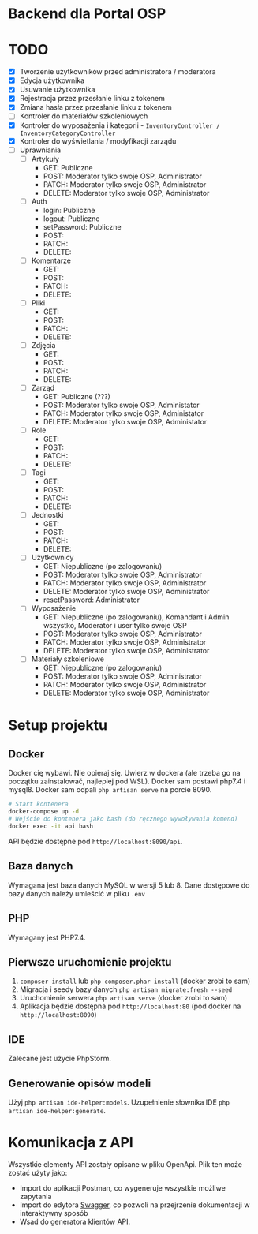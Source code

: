 # Backend dla Portal OSP

# TODO
- [x] Tworzenie użytkowników przed administratora / moderatora
- [x] Edycja użytkownika
- [x] Usuwanie użytkownika
- [x] Rejestracja przez przesłanie linku z tokenem
- [x] Zmiana hasła przez przesłanie linku z tokenem
- [ ] Kontroler do materiałów szkoleniowych
- [x] Kontroler do wyposażenia i kategorii - `InventoryController / InventoryCategoryController`
- [x] Kontroler do wyświetlania / modyfikacji zarządu
- [ ] Uprawniania
  - [ ] Artykuły
    - GET: Publiczne
    - POST: Moderator tylko swoje OSP, Administrator
    - PATCH: Moderator tylko swoje OSP, Administrator
    - DELETE: Moderator tylko swoje OSP, Administrator
  - [ ] Auth
    - login: Publiczne
    - logout: Publiczne
    - setPassword: Publiczne
    - POST:
    - PATCH:
    - DELETE:
  - [ ] Komentarze
    - GET:
    - POST:
    - PATCH:
    - DELETE:
  - [ ] Pliki
    - GET:
    - POST:
    - PATCH:
    - DELETE:
  - [ ] Zdjęcia
    - GET:
    - POST:
    - PATCH:
    - DELETE:
  - [ ] Zarząd
    - GET: Publiczne (???)
    - POST: Moderator tylko swoje OSP, Administator
    - PATCH: Moderator tylko swoje OSP, Administator
    - DELETE: Moderator tylko swoje OSP, Administator
  - [ ] Role
    - GET:
    - POST:
    - PATCH:
    - DELETE:
  - [ ] Tagi
    - GET:
    - POST:
    - PATCH:
    - DELETE:
  - [ ] Jednostki
    - GET:
    - POST:
    - PATCH:
    - DELETE:
  - [ ] Użytkownicy
    - GET: Niepubliczne (po zalogowaniu)
    - POST: Moderator tylko swoje OSP, Administrator
    - PATCH: Moderator tylko swoje OSP, Administrator
    - DELETE: Moderator tylko swoje OSP, Administrator
    - resetPassword: Administrator
  - [ ] Wyposażenie
    - GET: Niepubliczne (po zalogowaniu), Komandant i Admin wszystko, Moderator i user tylko swoje OSP
    - POST: Moderator tylko swoje OSP, Administrator
    - PATCH: Moderator tylko swoje OSP, Administrator
    - DELETE: Moderator tylko swoje OSP, Administrator
  - [ ] Materiały szkoleniowe
    - GET: Niepubliczne (po zalogowaniu)
    - POST: Moderator tylko swoje OSP, Administrator
    - PATCH: Moderator tylko swoje OSP, Administrator
    - DELETE: Moderator tylko swoje OSP, Administrator

# Setup projektu
## Docker
Docker cię wybawi. Nie opieraj się. Uwierz w dockera (ale trzeba go na początku zainstalować, najlepiej pod WSL).
Docker sam postawi php7.4 i mysql8.
Docker sam odpali `php artisan serve` na porcie 8090.

```bash
# Start kontenera
docker-compose up -d
# Wejście do kontenera jako bash (do ręcznego wywoływania komend)
docker exec -it api bash
```

API będzie dostępne pod `http://localhost:8090/api`.

## Baza danych
Wymagana jest baza danych MySQL w wersji 5 lub 8.
Dane dostępowe do bazy danych należy umieścić w pliku `.env`

## PHP
Wymagany jest PHP7.4.

## Pierwsze uruchomienie projektu
1. `composer install` lub `php composer.phar install` (docker zrobi to sam)
2. Migracja i seedy bazy danych `php artisan migrate:fresh --seed`
3. Uruchomienie serwera `php artisan serve` (docker zrobi to sam)
4. Aplikacja będzie dostępna pod `http://localhost:80` (pod docker na `http://localhost:8090`)

## IDE
Zalecane jest użycie PhpStorm.

## Generowanie opisów modeli
Użyj `php artisan ide-helper:models`.
Uzupełnienie słownika IDE `php artisan ide-helper:generate`.

# Komunikacja z API
Wszystkie elementy API zostały opisane w pliku OpenApi. Plik ten może zostać użyty jako:
- Import do aplikacji Postman, co wygeneruje wszystkie możliwe zapytania
- Import do edytora [Swagger](https://editor.swagger.io/), co pozwoli na przejrzenie dokumentacji w interaktywny sposób
- Wsad do generatora klientów API.

